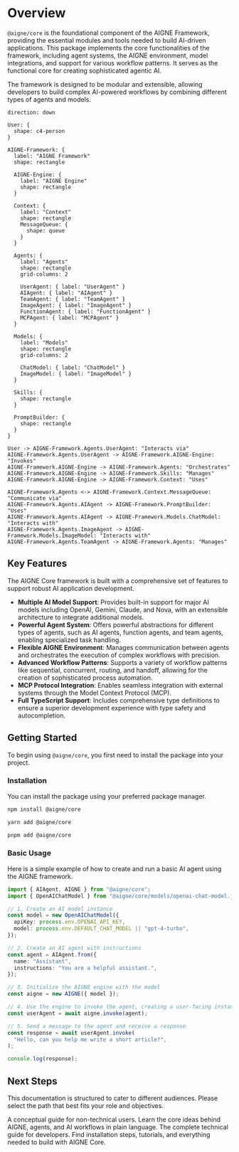 # Overview

`@aigne/core` is the foundational component of the AIGNE Framework, providing the essential modules and tools needed to build AI-driven applications. This package implements the core functionalities of the framework, including agent systems, the AIGNE environment, model integrations, and support for various workflow patterns. It serves as the functional core for creating sophisticated agentic AI.

The framework is designed to be modular and extensible, allowing developers to build complex AI-powered workflows by combining different types of agents and models.

```d2
direction: down

User: {
  shape: c4-person
}

AIGNE-Framework: {
  label: "AIGNE Framework"
  shape: rectangle

  AIGNE-Engine: {
    label: "AIGNE Engine"
    shape: rectangle
  }

  Context: {
    label: "Context"
    shape: rectangle
    MessageQueue: {
      shape: queue
    }
  }

  Agents: {
    label: "Agents"
    shape: rectangle
    grid-columns: 2

    UserAgent: { label: "UserAgent" }
    AIAgent: { label: "AIAgent" }
    TeamAgent: { label: "TeamAgent" }
    ImageAgent: { label: "ImageAgent" }
    FunctionAgent: { label: "FunctionAgent" }
    MCPAgent: { label: "MCPAgent" }
  }

  Models: {
    label: "Models"
    shape: rectangle
    grid-columns: 2

    ChatModel: { label: "ChatModel" }
    ImageModel: { label: "ImageModel" }
  }

  Skills: {
    shape: rectangle
  }

  PromptBuilder: {
    shape: rectangle
  }
}

User -> AIGNE-Framework.Agents.UserAgent: "Interacts via"
AIGNE-Framework.Agents.UserAgent -> AIGNE-Framework.AIGNE-Engine: "Invokes"
AIGNE-Framework.AIGNE-Engine -> AIGNE-Framework.Agents: "Orchestrates"
AIGNE-Framework.AIGNE-Engine -> AIGNE-Framework.Skills: "Manages"
AIGNE-Framework.AIGNE-Engine -> AIGNE-Framework.Context: "Uses"

AIGNE-Framework.Agents <-> AIGNE-Framework.Context.MessageQueue: "Communicate via"
AIGNE-Framework.Agents.AIAgent -> AIGNE-Framework.PromptBuilder: "Uses"
AIGNE-Framework.Agents.AIAgent -> AIGNE-Framework.Models.ChatModel: "Interacts with"
AIGNE-Framework.Agents.ImageAgent -> AIGNE-Framework.Models.ImageModel: "Interacts with"
AIGNE-Framework.Agents.TeamAgent -> AIGNE-Framework.Agents: "Manages"
```

## Key Features

The AIGNE Core framework is built with a comprehensive set of features to support robust AI application development.

*   **Multiple AI Model Support**: Provides built-in support for major AI models including OpenAI, Gemini, Claude, and Nova, with an extensible architecture to integrate additional models.
*   **Powerful Agent System**: Offers powerful abstractions for different types of agents, such as AI agents, function agents, and team agents, enabling specialized task handling.
*   **Flexible AIGNE Environment**: Manages communication between agents and orchestrates the execution of complex workflows with precision.
*   **Advanced Workflow Patterns**: Supports a variety of workflow patterns like sequential, concurrent, routing, and handoff, allowing for the creation of sophisticated process automation.
*   **MCP Protocol Integration**: Enables seamless integration with external systems through the Model Context Protocol (MCP).
*   **Full TypeScript Support**: Includes comprehensive type definitions to ensure a superior development experience with type safety and autocompletion.

## Getting Started

To begin using `@aigne/core`, you first need to install the package into your project.

### Installation

You can install the package using your preferred package manager.

```bash Using npm
npm install @aigne/core
```

```bash Using yarn
yarn add @aigne/core
```

```bash Using pnpm
pnpm add @aigne/core
```

### Basic Usage

Here is a simple example of how to create and run a basic AI agent using the AIGNE framework.

```typescript Basic Agent Example icon=logos:typescript
import { AIAgent, AIGNE } from "@aigne/core";
import { OpenAIChatModel } from "@aigne/core/models/openai-chat-model.js";

// 1. Create an AI model instance
const model = new OpenAIChatModel({
  apiKey: process.env.OPENAI_API_KEY,
  model: process.env.DEFAULT_CHAT_MODEL || "gpt-4-turbo",
});

// 2. Create an AI agent with instructions
const agent = AIAgent.from({
  name: "Assistant",
  instructions: "You are a helpful assistant.",
});

// 3. Initialize the AIGNE engine with the model
const aigne = new AIGNE({ model });

// 4. Use the engine to invoke the agent, creating a user-facing instance
const userAgent = await aigne.invoke(agent);

// 5. Send a message to the agent and receive a response
const response = await userAgent.invoke(
  "Hello, can you help me write a short article?",
);

console.log(response);
```

## Next Steps

This documentation is structured to cater to different audiences. Please select the path that best fits your role and objectives.

<x-cards data-columns="2">
  <x-card data-title="User Guide" data-icon="lucide:user" data-href="/user-guide">
    A conceptual guide for non-technical users. Learn the core ideas behind AIGNE, agents, and AI workflows in plain language.
  </x-card>
  <x-card data-title="Developer Guide" data-icon="lucide:code" data-href="/developer-guide">
    The complete technical guide for developers. Find installation steps, tutorials, and everything needed to build with AIGNE Core.
  </x-card>
</x-cards>